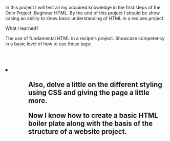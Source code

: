In this project I will test all my acquired knowledge in the first steps 
of the Odin Project, Beginner HTML. By the end of this project I should 
be show casing an ability to show basic understanding of HTML in a 
recipes project.


What I learned?

The use of fundamental HTML in a recipe's project. Showcase competency in a basic level of how to use these tags:

<h1>
<h2>
<P>
<img>
<li>
<ul>
<ol>
<a>

Also, delve a little on the different styling using CSS and giving the page a little more.

Now I know how to create a basic HTML boiler plate along with the basis of the structure of a website project. 